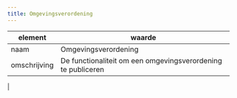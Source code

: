 ```yaml
---
title: Omgevingsverordening
---
```


|element|waarde|
|-----|------|
| naam  |Omgevingsverordening|
| omschrijving  |De functionaliteit om een omgevingsverordening te publiceren
|

